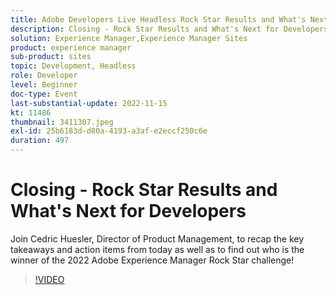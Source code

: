 ```yaml
---
title: Adobe Developers Live Headless Rock Star Results and What's Next for Developers
description: Closing - Rock Star Results and What's Next for DevelopersJoin Cedric Huesler, Director of Product Management, to recap the key takeaways and action items from today as well as to find out who is the winner of the 2022 Adobe Experience Manager Rock Star challenge!
solution: Experience Manager,Experience Manager Sites
product: experience manager
sub-product: sites
topic: Development, Headless
role: Developer
level: Beginner
doc-type: Event
last-substantial-update: 2022-11-15
kt: 11486
thumbnail: 3411307.jpeg
exl-id: 25b6183d-d80a-4193-a3af-e2eccf250c6e
duration: 497
---
```

# Closing - Rock Star Results and What's Next for Developers

Join Cedric Huesler, Director of Product Management, to recap the key takeaways and action items from today as well as to find out who is the winner of the 2022 Adobe Experience Manager Rock Star challenge!

>[!VIDEO](https://video.tv.adobe.com/v/3411307/?quality=12&learn=on)
